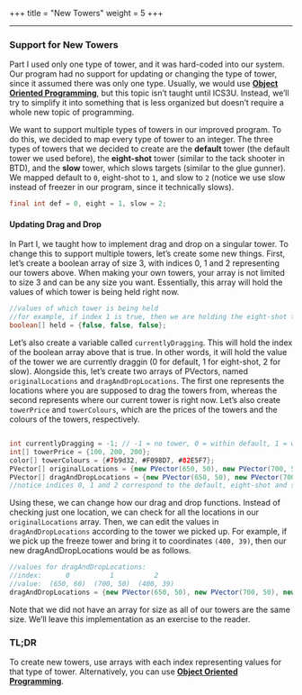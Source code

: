 +++
title = "New Towers"
weight = 5
+++

---

### Support for New Towers
Part I used only one type of tower, and it was hard-coded into our system. Our program had no support for updating or changing the type of tower, since it assumed there was only one type. Usually, we would use **[Object Oriented Programming](https://en.wikipedia.org/wiki/Object-oriented_programming)**, but this topic isn’t taught until ICS3U. Instead, we’ll try to simplify it into something that is less organized but doesn’t require a whole new topic of programming. 

We want to support multiple types of towers in our improved program. To do this, we decided to map every type of tower to an integer. The three types of towers that we decided to create are the **default** tower (the default tower we used before), the **eight-shot** tower (similar to the tack shooter in BTD), and the **slow** tower, which slows targets (similar to the glue gunner). We mapped default to `0`, eight-shot to `1`, and slow to `2` (notice we use slow instead of freezer in our program, since it technically slows). 

```java
final int def = 0, eight = 1, slow = 2;
```
#### Updating Drag and Drop

In Part I, we taught how to implement drag and drop on a singular tower. To change this to support multiple towers, let’s create some new things. First, let’s create a boolean array of size 3, with indices 0, 1 and 2 representing our towers above. When making your own towers, your array is not limited to size 3 and can be any size you want. Essentially, this array will hold the values of which tower is being held right now.

```java
//values of which tower is being held
//for example, if index 1 is true, then we are holding the eight-shot tower
boolean[] held = {false, false, false}; 
```

Let’s also create a variable called `currentlyDragging`. This will hold the index of the boolean array above that is true. In other words, it will hold the value of the tower we are currently draggin (0 for default, 1 for eight-shot, 2 for slow). Alongside this, let’s create two arrays of PVectors, named `originalLocations` and `dragAndDropLocations`. The first one represents the locations where you are supposed to drag the towers from, whereas the second represents where our current tower is right now. Let’s also create `towerPrice` and `towerColours`, which are the prices of the towers and the colours of the towers, respectively.

```java

int currentlyDragging = -1; // -1 = no tower, 0 = within default, 1 = within eight, 2 = within slow
int[] towerPrice = {100, 200, 200};
color[] towerColours = {#7b9d32, #F098D7, #82E5F7};
PVector[] originalLocations = {new PVector(650, 50), new PVector(700, 50), new PVector(750, 50)}; 
PVector[] dragAndDropLocations = {new PVector(650, 50), new PVector(700, 50), new PVector(750, 50)}; 
//notice indices 0, 1 and 2 correspond to the default, eight-shot and slow towers respectively
```

Using these, we can change how our drag and drop functions. Instead of checking just one location, we can check for all the locations in our `originalLocations` array. Then, we can edit the values in `dragAndDropLocations` according to the tower we picked up. For example, if we pick up the freeze tower and bring it to coordinates `(400, 39)`, then our new dragAndDropLocations would be as follows.

```java
//values for dragAndDropLocations:
//index:      0          1          2        
//value:  (650, 60)  (700, 50)  (400, 39)
dragAndDropLocations = {new PVector(650, 50), new PVector(700, 50), new PVector(400, 39)};
```

Note that we did not have an array for size as all of our towers are the same size. We’ll leave this implementation as an exercise to the reader.

### TL;DR
To create new towers, use arrays with each index representing values for that type of tower. Alternatively, you can use **[Object Oriented Programming](https://en.wikipedia.org/wiki/Object-oriented_programming)**.